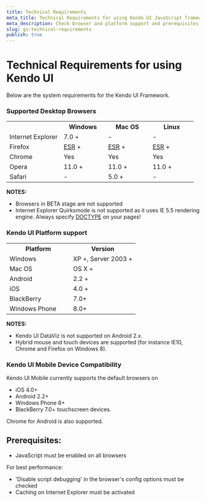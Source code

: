 ```yaml
---
title: Technical Requirements
meta_title: Technical Requirements for using Kendo UI JavaScript framework
meta_description: Check browser and platform support and prerequisites for best performance when working with Kendo UI.
slug: gs-technical-requirements
publish: true
---
```


# Technical Requirements for using Kendo UI

Below are the system requirements for the Kendo UI Framework.

### Supported Desktop Browsers

<table class="devices-platforms stripes">
   <tbody>
        <tr>
            <th class="browsers"></th>
            <th class="browsers-windows" style="width: 100px">Windows</th>
            <th class="browsers-mac" style="width: 100px">Mac OS</th>
            <th class="browsers" style="width: 100px">Linux</th>
        </tr>
        <tr>
           <td><span class="ie"></span>Internet Explorer</td>
           <td>7.0 +</td>
           <td>-</td>
           <td>-</td>
        </tr>
        <tr>
            <td><span class="firefox"></span>Firefox</td>
            <td><a href="http://www.mozilla.org/en-US/firefox/organizations/">ESR</a> +</td>
            <td><a href="http://www.mozilla.org/en-US/firefox/organizations/">ESR</a> +</td>
            <td><a href="http://www.mozilla.org/en-US/firefox/organizations/">ESR</a> +</td>
        </tr>
        <tr>
            <td><span class="chrome"></span>Chrome</td>
            <td>Yes</td>
            <td>Yes</td>
            <td>Yes</td>
        </tr>
        <tr>
            <td><span class="opera"></span>Opera</td>
            <td>11.0 +</td>
            <td>11.0 +</td>
            <td>11.0 +</td>
        </tr>
        <tr>
            <td><span class="safari"></span>Safari</td>
            <td>-</td>
            <td>5.0 +</td>
            <td>-</td>
        </tr>
    </tbody>
</table>

**NOTES:**

* Browsers in BETA stage are not supported
* Internet Explorer Quirksmode is not supported as it uses IE 5.5 rendering engine. Always specify [DOCTYPE](http://reference.sitepoint.com/html/doctypes) on your pages!

### Kendo UI Platform support

<table class="devices-platforms stripes">
    <tr>
        <th class="platform">Platform</th>
        <th class="platform-version">Version</th>
    </tr>
    <tr>
        <td style="width: 150px;"><span class="windows"></span>Windows</td>
        <td>XP +, Server 2003 +</td>
    </tr>
    <tr>
        <td><span class="mac"></span> Mac OS</td>
        <td>OS X +</td>
    </tr>
    <tr>
        <td><span class="android"></span> Android</td>
        <td>2.2 +</td>
    </tr>
    <tr>
        <td><span class="ios"></span> iOS</td>
        <td>4.0 +</td>
    </tr>
    <tr>
        <td><span class="blackberry"></span>BlackBerry</td>
        <td>7.0+</td>
    </tr>
    <tr>
        <td><span class="blackberry"></span>Windows Phone</td>
        <td>8.0+</td>
    </tr>
</table>

**NOTES:**

* Kendo UI DataViz is not supported on Android 2.x.
* Hybrid mouse and touch devices are supported (for instance IE10, Chrome and Firefox on Windows 8).

### Kendo UI Mobile Device Compatibility

Kendo UI Mobile currently supports the default browsers on

* iOS 4.0+
* Android 2.2+
* Windows Phone 8+ 
* BlackBerry 7.0+ touchscreen devices.

Chrome for Android is also supported.

## Prerequisites:

* JavaScript must be enabled on all browsers

For best performance:

* 'Disable script debugging' in the browser's config options must be checked
* Caching on Internet Explorer must be activated
